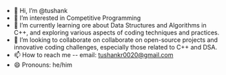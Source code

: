 - 👋 Hi, I’m @tushank
- 👀 I’m interested in Competitive Programming
- 🌱 I’m currently learning ore about Data Structures and Algorithms in C++, and exploring various aspects of coding techniques and practices.
- 💞️ I’m looking to collaborate on collaborate on open-source projects and innovative coding challenges, especially those related to C++ and DSA.
- 📫 How to reach me -- email: tushankr0020@gmail.com
- 😄 Pronouns:  he/him


